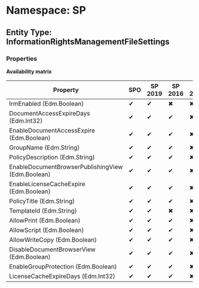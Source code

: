 # Namespace: SP
## Entity Type: InformationRightsManagementFileSettings

### Properties

**Availability matrix**

Property | SPO | SP 2019 | SP 2016 | SP 2013
----------|-----|---------|---------|--------
IrmEnabled (Edm.Boolean) | ✔ | ✔ | ✖ | ✖
DocumentAccessExpireDays (Edm.Int32) | ✔ | ✔ | ✔ | ✖
EnableDocumentAccessExpire (Edm.Boolean) | ✔ | ✔ | ✔ | ✖
GroupName (Edm.String) | ✔ | ✔ | ✔ | ✖
PolicyDescription (Edm.String) | ✔ | ✔ | ✔ | ✖
EnableDocumentBrowserPublishingView (Edm.Boolean) | ✔ | ✔ | ✔ | ✖
EnableLicenseCacheExpire (Edm.Boolean) | ✔ | ✔ | ✔ | ✖
PolicyTitle (Edm.String) | ✔ | ✔ | ✔ | ✖
TemplateId (Edm.String) | ✔ | ✔ | ✖ | ✖
AllowPrint (Edm.Boolean) | ✔ | ✔ | ✔ | ✖
AllowScript (Edm.Boolean) | ✔ | ✔ | ✔ | ✖
AllowWriteCopy (Edm.Boolean) | ✔ | ✔ | ✔ | ✖
DisableDocumentBrowserView (Edm.Boolean) | ✔ | ✔ | ✔ | ✖
EnableGroupProtection (Edm.Boolean) | ✔ | ✔ | ✔ | ✖
LicenseCacheExpireDays (Edm.Int32) | ✔ | ✔ | ✔ | ✖

